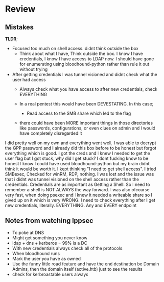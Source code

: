 # Review

## Mistakes

**TLDR**;
- Focused too much on shell access. didnt think outside the box
   - Think about what I have, Think outside the box. I know I have credentials, I know I have access to LDAP now. I should have gone for enumerating using bloodhound-python rather than rule it out without trying
- After getting credentials I was tunnel visioned and didnt check what the user had access
  - Always check what you have access to after new credentials, check EVERYTHING
  - In a real pentest this would have been DEVESTATING. In this case;

       - Read access to the SMB share which led to the flag
   - there could have been MORE important things in those directories like passwords, configurations, or even clues on admin and I would have completely disregarded it
 

I did pretty well on my own and everything went well, I was able to decrypt the GPP password and I already did this box before to be honest but forgot everything which is good. I got the creds and I knew I needed to get the user flag but I got stuck, why did I get stuck? 
I dont fucking know to be honest I know I could have used bloodhound-python but my brain didnt think it would be worth it.
I kept thinking "I need to get shell access". I tried SMBexec, Checked for winRM, RDP, nothing. I was lost and the issue was that i didnt was tunnel visioned on the shell access rather than the credentials. 
Credentials are as important as Getting a Shell. So I need to remember a shell is NOT ALWAYS the way forward. I was also ofcourse very fast, when doing psexec and I knew it needed a writeable share
so I gived up on it which is very WRONG. I need to check everything after I get new credentials, literally. EVERYTHING. Any and EVERY endpoint


## Notes from watching Ippsec

- To poke at DNS
 - Might get something you never know 
- ldap + dns + kerberos = 99% is a DC
- With new credentials always check all of the protocols
- When bloodhound runs
 - Mark the user you have as owned
 - Use the funny little road feature and have the end destination be Domain Admins, then the domain itself (active.htb) just to see the results
 - check for kerbroastable users always
